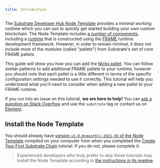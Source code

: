 ```yaml
---
title: Introduction
---
```


The
[Substrate Developer Hub Node Template](https://github.com/substrate-developer-hub/substrate-node-template)
provides a minimal working runtime which you can use to quickly get started building your own custom
blockchain. The Node Template includes [a number of components](../../index#architecture), including
a [runtime](../../knowledgebase/getting-started/glossary#runtime) that is constructed using the
[FRAME](../../knowledgebase/runtime/frame) runtime development framework. However, in order to
remain minimal, it does not include most of the modules (called "pallets") from Substrate's set of
core FRAME pallets.

This guide will show you how you can add the
[Nicks pallet](https://substrate.dev/rustdocs/v3.0.0/pallet_nicks/index.html). You can follow
similar patterns to add additional FRAME pallets to your runtime, however you should note that each
pallet is a little different in terms of the specific configuration settings needed to use it
correctly. This tutorial will help you understand what you'll need to consider when adding a new
pallet to your FRAME runtime.

If you run into an issue on this tutorial, **we are here to help!** You can
[ask a question on Stack Overflow](https://stackoverflow.com/questions/tagged/substrate) and use the
`substrate` tag or contact us on
[Element](https://matrix.to/#/#substrate-technical:matrix.org).

## Install the Node Template

You should already have [version `v3.0.0+monthly-2021-05` of the Node Template](https://github.com/substrate-developer-hub/substrate-node-template/tree/v3.0.0+monthly-2021-05) compiled on your computer from when
you completed the
[Create Your First Substrate Chain](../../tutorials/create-your-first-substrate-chain/) tutorial. If
you do not, please complete it.

> Experienced developers who truly prefer to skip those tutorials may install the Node Template
> according to
> [the instructions in its readme](https://github.com/substrate-developer-hub/substrate-node-template#getting-started).
